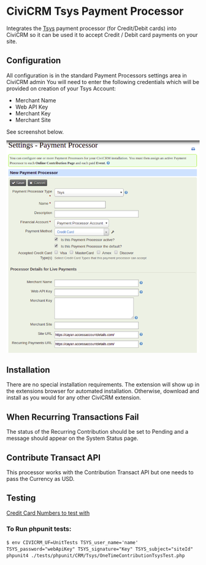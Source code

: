 # CiviCRM Tsys Payment Processor

Integrates the [Tsys](https://www.tsys.com/) payment processor (for Credit/Debit cards) into CiviCRM so it can be used it to accept Credit / Debit card payments on your site.

## Configuration
All configuration is in the standard Payment Processors settings area in CiviCRM admin
You will need to enter the following credentials which will be provided on creation of your Tsys Account:

+ Merchant Name
+ Web API Key
+ Merchant Key
+ Merchant Site

See screenshot below.  

![Screenshot of Settings - Payment Processor for Tsys](images/tsysSettings.png)

## Installation
There are no special installation requirements.
The extension will show up in the extensions browser for automated installation.
Otherwise, download and install as you would for any other CiviCRM extension.

## When Recurring Transactions Fail
The status of the Recurring Contribution should be set to Pending and a message should appear on the System Status page.

## Contribute Transact API
This processor works with the Contribution Transact API but one needs to pass the Currency as USD.

## Testing
[Credit Card Numbers to test with](https://docs.cayan.com/knowledge-base/testing-certification-tools/test-processor)

### To Run phpunit tests:
`$ env CIVICRM_UF=UnitTests TSYS_user_name='name' TSYS_password="webApiKey" TSYS_signature="Key" TSYS_subject="siteId" phpunit4 ./tests/phpunit/CRM/Tsys/OneTimeContributionTsysTest.php`
